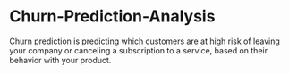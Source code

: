 # Churn-Prediction-Analysis
Churn prediction is predicting which customers are at high risk of leaving your company or canceling a subscription to a service, based on their behavior with your product.
